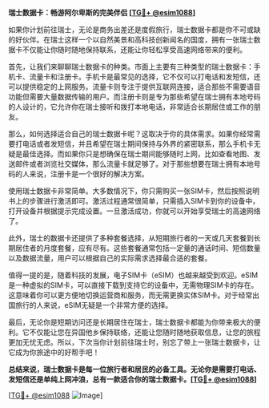 **瑞士数据卡：畅游阿尔卑斯的完美伴侣 [[TG💪+ @esim1088](https://t.me/s/esim1088)]**

如果你计划前往瑞士，无论是商务出差还是度假旅行，瑞士数据卡都是你不可或缺的好伙伴。在瑞士这样一个以自然美景和高科技创新闻名的国度，拥有一张瑞士数据卡不仅能让你随时随地保持联系，还能让你轻松享受高速网络带来的便利。

首先，让我们来聊聊瑞士数据卡的种类。市面上主要有三种类型的瑞士数据卡：手机卡、流量卡和注册卡。手机卡是最常见的选择，它不仅可以打电话和发短信，还可以提供稳定的上网服务。流量卡则专注于提供互联网连接，适合那些不需要语音功能但需要大量数据传输的用户。而注册卡则是专为那些希望在瑞士拥有本地号码的人设计的，它允许你在瑞士接听和拨打本地电话，非常适合长期居住或工作的朋友。

那么，如何选择适合自己的瑞士数据卡呢？这取决于你的具体需求。如果你经常需要打电话或者发短信，并且希望在瑞士期间保持与外界的紧密联系，那么手机卡无疑是最佳选择。而如果你只是想确保在瑞士期间能够随时上网，比如查看地图、发送邮件或者浏览社交媒体，那么流量卡就足够了。对于那些想要在瑞士拥有本地号码的人来说，注册卡是一个很好的解决方案。

使用瑞士数据卡非常简单。大多数情况下，你只需购买一张SIM卡，然后按照说明书上的步骤进行激活即可。激活过程通常很简单，只需插入SIM卡到你的设备中，打开设备并根据提示完成设置。一旦激活成功，你就可以开始享受瑞士的高速网络了。

此外，瑞士的数据卡还提供了多种套餐选择，从短期旅行者的一天或几天套餐到长期居住者的月度套餐，应有尽有。这些套餐通常包括一定量的通话时间、短信数量以及数据流量，用户可以根据自己的实际需求选择最合适的套餐。

值得一提的是，随着科技的发展，电子SIM卡（eSIM）也越来越受到欢迎。eSIM是一种虚拟的SIM卡，可以直接下载到支持它的设备中，无需物理SIM卡的存在。这意味着你可以更方便地切换运营商和服务，而无需更换实体SIM卡。对于经常出国旅行的人来说，eSIM无疑是一个非常方便的选择。

最后，无论你是短期访问还是长期居住在瑞士，瑞士数据卡都能为你带来极大的便利。它不仅能让您在异国他乡保持联络，还能让您随时随地获取信息，让您的旅程更加无忧无虑。所以，下次当你计划前往瑞士时，别忘了带上一张瑞士数据卡，让它成为你旅途中的好帮手吧！

**总结来说，瑞士数据卡是每一位旅行者和居民的必备工具。无论你是需要打电话、发短信还是单纯上网冲浪，总有一款适合你的瑞士数据卡。[[TG💪+ @esim1088](https://t.me/s/esim1088)]**

[[TG💪+ @esim1088](https://t.me/s/esim1088) ![Image](https://i.postimg.cc/4NQfJmqS/Snipaste-2025-05-13-00-14-12.png)]